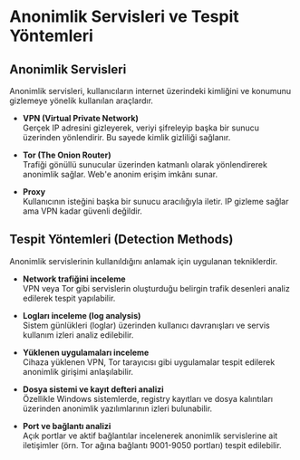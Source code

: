 # Anonimlik Servisleri ve Tespit Yöntemleri

## Anonimlik Servisleri

Anonimlik servisleri, kullanıcıların internet üzerindeki kimliğini ve konumunu gizlemeye yönelik kullanılan araçlardır.

- **VPN (Virtual Private Network)**  
  Gerçek IP adresini gizleyerek, veriyi şifreleyip başka bir sunucu üzerinden yönlendirir. Bu sayede kimlik gizliliği sağlanır.

- **Tor (The Onion Router)**  
  Trafiği gönüllü sunucular üzerinden katmanlı olarak yönlendirerek anonimlik sağlar. Web'e anonim erişim imkânı sunar.

- **Proxy**  
  Kullanıcının isteğini başka bir sunucu aracılığıyla iletir. IP gizleme sağlar ama VPN kadar güvenli değildir.

## Tespit Yöntemleri (Detection Methods)

Anonimlik servislerinin kullanıldığını anlamak için uygulanan tekniklerdir.

- **Network trafiğini inceleme**  
  VPN veya Tor gibi servislerin oluşturduğu belirgin trafik desenleri analiz edilerek tespit yapılabilir.

- **Logları inceleme (log analysis)**  
  Sistem günlükleri (loglar) üzerinden kullanıcı davranışları ve servis kullanım izleri analiz edilebilir.

- **Yüklenen uygulamaları inceleme**  
  Cihaza yüklenen VPN, Tor tarayıcısı gibi uygulamalar tespit edilerek anonimlik girişimi anlaşılabilir.

- **Dosya sistemi ve kayıt defteri analizi**  
  Özellikle Windows sistemlerde, registry kayıtları ve dosya kalıntıları üzerinden anonimlik yazılımlarının izleri bulunabilir.

- **Port ve bağlantı analizi**  
  Açık portlar ve aktif bağlantılar incelenerek anonimlik servislerine ait iletişimler (örn. Tor ağına bağlantı 9001-9050 portları) tespit edilebilir.
